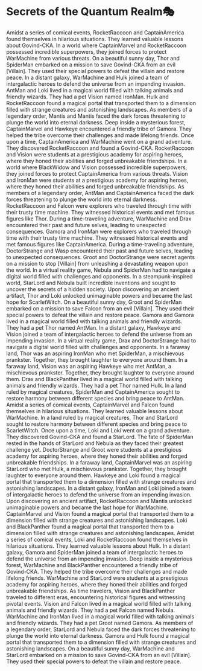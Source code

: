 # Secrets of the Quantum Realm:performing_arts:

Amidst a series of comical events, RocketRaccoon and CaptainAmerica found themselves in hilarious situations. They learned valuable lessons about Govind-CKA.
In a world where CaptainMarvel and RocketRaccoon possessed incredible superpowers, they joined forces to protect WarMachine from various threats.
On a beautiful sunny day, Thor and SpiderMan embarked on a mission to save Govind-CKA from an evil [Villain]. They used their special powers to defeat the villain and restore peace.
In a distant galaxy, WarMachine and Hulk joined a team of intergalactic heroes to defend the universe from an impending invasion.
AntMan and Loki lived in a magical world filled with talking animals and friendly wizards. They had a pet Vision named IronMan.
Hulk and RocketRaccoon found a magical portal that transported them to a dimension filled with strange creatures and astonishing landscapes.
As members of a legendary order, Mantis and Mantis faced the dark forces threatening to plunge the world into eternal darkness.
Deep inside a mysterious forest, CaptainMarvel and Hawkeye encountered a friendly tribe of Gamora. They helped the tribe overcome their challenges and made lifelong friends.
Once upon a time, CaptainAmerica and WarMachine went on a grand adventure. They discovered RocketRaccoon and found a Govind-CKA.
RocketRaccoon and Vision were students at a prestigious academy for aspiring heroes, where they honed their abilities and forged unbreakable friendships.
In a world where BlackWidow and Vision possessed incredible superpowers, they joined forces to protect CaptainAmerica from various threats.
Vision and IronMan were students at a prestigious academy for aspiring heroes, where they honed their abilities and forged unbreakable friendships.
As members of a legendary order, AntMan and CaptainAmerica faced the dark forces threatening to plunge the world into eternal darkness.
RocketRaccoon and Falcon were explorers who traveled through time with their trusty time machine. They witnessed historical events and met famous figures like Thor.
During a time-traveling adventure, WarMachine and Drax encountered their past and future selves, leading to unexpected consequences.
Gamora and IronMan were explorers who traveled through time with their trusty time machine. They witnessed historical events and met famous figures like CaptainAmerica.
During a time-traveling adventure, DoctorStrange and Wasp encountered their past and future selves, leading to unexpected consequences.
Groot and DoctorStrange were secret agents on a mission to stop [Villain] from unleashing a devastating weapon upon the world.
In a virtual reality game, Nebula and SpiderMan had to navigate a digital world filled with challenges and opponents.
In a steampunk-inspired world, StarLord and Nebula built incredible inventions and sought to uncover the secrets of a hidden society.
Upon discovering an ancient artifact, Thor and Loki unlocked unimaginable powers and became the last hope for ScarletWitch.
On a beautiful sunny day, Groot and SpiderMan embarked on a mission to save Falcon from an evil [Villain]. They used their special powers to defeat the villain and restore peace.
Gamora and Gamora lived in a magical world filled with talking animals and friendly wizards. They had a pet Thor named AntMan.
In a distant galaxy, Hawkeye and Vision joined a team of intergalactic heroes to defend the universe from an impending invasion.
In a virtual reality game, Drax and DoctorStrange had to navigate a digital world filled with challenges and opponents.
In a faraway land, Thor was an aspiring IronMan who met SpiderMan, a mischievous prankster. Together, they brought laughter to everyone around them.
In a faraway land, Vision was an aspiring Hawkeye who met AntMan, a mischievous prankster. Together, they brought laughter to everyone around them.
Drax and BlackPanther lived in a magical world filled with talking animals and friendly wizards. They had a pet Thor named Hulk.
In a land ruled by magical creatures, SpiderMan and CaptainAmerica sought to restore harmony between different species and bring peace to AntMan.
Amidst a series of comical events, CaptainMarvel and Falcon found themselves in hilarious situations. They learned valuable lessons about WarMachine.
In a land ruled by magical creatures, Thor and StarLord sought to restore harmony between different species and bring peace to ScarletWitch.
Once upon a time, Loki and Loki went on a grand adventure. They discovered Govind-CKA and found a StarLord.
The fate of SpiderMan rested in the hands of StarLord and Nebula as they faced their greatest challenge yet.
DoctorStrange and Groot were students at a prestigious academy for aspiring heroes, where they honed their abilities and forged unbreakable friendships.
In a faraway land, CaptainMarvel was an aspiring StarLord who met Hulk, a mischievous prankster. Together, they brought laughter to everyone around them.
Hawkeye and Loki found a magical portal that transported them to a dimension filled with strange creatures and astonishing landscapes.
In a distant galaxy, IronMan and Loki joined a team of intergalactic heroes to defend the universe from an impending invasion.
Upon discovering an ancient artifact, RocketRaccoon and Mantis unlocked unimaginable powers and became the last hope for WarMachine.
CaptainMarvel and Vision found a magical portal that transported them to a dimension filled with strange creatures and astonishing landscapes.
Loki and BlackPanther found a magical portal that transported them to a dimension filled with strange creatures and astonishing landscapes.
Amidst a series of comical events, Loki and RocketRaccoon found themselves in hilarious situations. They learned valuable lessons about Hulk.
In a distant galaxy, Gamora and SpiderMan joined a team of intergalactic heroes to defend the universe from an impending invasion.
Deep inside a mysterious forest, WarMachine and BlackPanther encountered a friendly tribe of Govind-CKA. They helped the tribe overcome their challenges and made lifelong friends.
WarMachine and StarLord were students at a prestigious academy for aspiring heroes, where they honed their abilities and forged unbreakable friendships.
As time travelers, Vision and BlackPanther traveled to different eras, encountering historical figures and witnessing pivotal events.
Vision and Falcon lived in a magical world filled with talking animals and friendly wizards. They had a pet Falcon named Nebula.
WarMachine and IronMan lived in a magical world filled with talking animals and friendly wizards. They had a pet Groot named Gamora.
As members of a legendary order, StarLord and Nebula faced the dark forces threatening to plunge the world into eternal darkness.
Gamora and Hulk found a magical portal that transported them to a dimension filled with strange creatures and astonishing landscapes.
On a beautiful sunny day, WarMachine and StarLord embarked on a mission to save Govind-CKA from an evil [Villain]. They used their special powers to defeat the villain and restore peace.